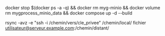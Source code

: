 docker stop $(docker ps -a -q) && docker rm myg-minio && docker volume rm mygprocess_minio_data && docker compose up -d --build

rsync -avz -e "ssh -i /chemin/vers/cle_privee" /chemin/local/ fichier utilisateur@serveur.example.com:/chemin/distant/